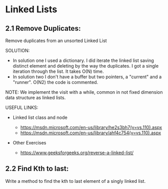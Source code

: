 # Linked Lists

## 2.1 Remove Duplicates: 
Remove duplicates from an unsorted Linked List

SOLUTION:
- In solution one I used a dictionary. I did iterate the linked list saving distinct element and deleting by the way the duplicates. I got a single iteration through the list. It takes O(N) time.
- In solution two I don't have a buffer but two pointers, a "current" and a "runner". O(N2)
the code is commented.

NOTE: We implement the visit with a while, common in not fixed dimension data structure as linked lists.

USEFUL LINKS:
- Linked list class and node
  - https://msdn.microsoft.com/en-us/library/he2s3bh7(v=vs.110).aspx
  - https://msdn.microsoft.com/en-us/library/ahf4c754(v=vs.110).aspx

- Other Exercises
  - https://www.geeksforgeeks.org/reverse-a-linked-list/

## 2.2 Find Kth to last: 
Write a method to find the kth to last element of a singly linked list.